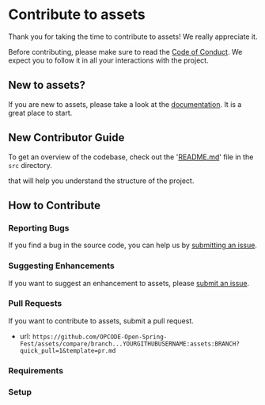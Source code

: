 # Contribute to assets

Thank you for taking the time to contribute to assets! We really appreciate it. 

Before contributing, please make sure to read the [Code of Conduct](../../CODE_OF_CONDUCT.md). We expect you to follow it in all your interactions with the project.

## New to assets?

If you are new to assets, please take a look at the [documentation](./Project_Tour.md). It is a great place to start.

## New Contributor Guide

To get an overview of the codebase, check out the '[README.md](../src/README.md)' file in the `src` directory.

that will help you understand the structure of the project.

## How to Contribute

### Reporting Bugs

If you find a bug in the source code, you can help us by [submitting an issue](../ISSUE_TEMPLATE/bug_report.yaml).

### Suggesting Enhancements

If you want to suggest an enhancement to assets, please [submit an issue](../ISSUE_TEMPLATE/feature_request.yaml).

### Pull Requests

If you want to contribute to assets, submit a pull request.

- url: `https://github.com/OPCODE-Open-Spring-Fest/assets/compare/branch...YOURGITHUBUSERNAME:assets:BRANCH?quick_pull=1&template=pr.md`
  
### Requirements


### Setup

